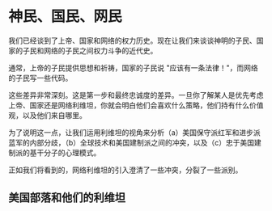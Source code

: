 # 神民、国民、网民

我们已经谈到了上帝、国家和网络的权力历史。现在让我们来谈谈神明的子民、国家的子民和网络的子民之间权力斗争的近代史。

通常，上帝的子民提供思想和祈祷，国家的子民说 "应该有一条法律！"，而网络的子民写一些代码。

这些差异非常深刻。这是第一步和最终忠诚度的差异。一旦你了解某人是优先考虑上帝、国家还是网络利维坦，你就会明白他们会喜欢什么策略，他们持有什么价值观，以及他们来自哪里。

为了说明这一点，让我们运用利维坦的视角来分析（a）美国保守派红军和进步派蓝军的内部分歧，（b）全球技术和美国建制派之间的冲突，以及（c）忠于美国建制派的基干分子的心理模式。

正如我们将看到的，网络利维坦的引入澄清了一些冲突，分裂了一些派别。

## 美国部落和他们的利维坦 